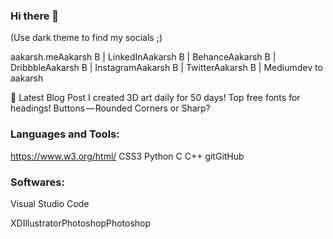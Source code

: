 ### Hi there 👋

(Use dark theme to find my socials ;)

aakarsh.meAakarsh B | LinkedInAakarsh B | BehanceAakarsh B | DribbbleAakarsh B | InstagramAakarsh B | TwitterAakarsh B | Mediumdev to aakarsh




📕 Latest Blog Post
I created 3D art daily for 50 days!
Top free fonts for headings!
Buttons — Rounded Corners or Sharp?

### Languages and Tools:
https://www.w3.org/html/ CSS3 Python C C++ gitGitHub


### Softwares:
Visual Studio Code

XDIllustratorPhotoshopPhotoshop
